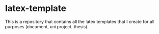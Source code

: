 # latex-template

This is a repository that contains all the latex templates that I create for all purposes (document, uni project, thesis).

